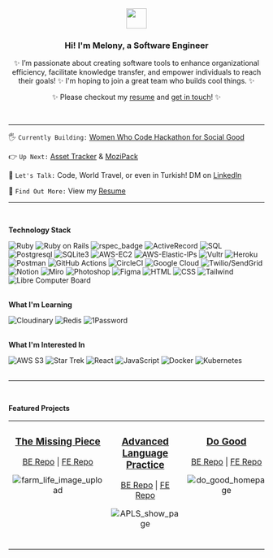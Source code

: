 <!-- Tag Line & Quick Summary & Action Steps -->
<div align="center">
  <img src="https://media.giphy.com/media/v1.Y2lkPTc5MGI3NjExOGQzYjI0ZDBjNzMzYzg4MWYyZGI4OTRjNjQyNDYxNWY3Nzc1ODEwNCZlcD12MV9pbnRlcm5hbF9naWZzX2dpZklkJmN0PXM/LreyUiYrkrMieDfCcy/giphy.gif" width="40">
  <h3>Hi! I'm Melony, a Software Engineer</h3>

✨ I’m passionate about creating software tools to enhance organizational efficiency, facilitate knowledge transfer, and empower individuals to reach their goals! ✨ I'm hoping to join a great team who builds cool things. ✨ 

✨ Please checkout my [resume](https://github.com/MelTravelz/MelTravelz/blob/main/Resume_Melony_Erin_Franchini.pdf) and [get in touch](https://www.linkedin.com/in/melony-erin-franchini/)! ✨

</div><br>

---
    
 🖐️ `Currently Building:` [Women Who Code Hackathon for Social Good](https://github.com/WWC-Hackathon-2023)

 👉 `Up Next:` [Asset Tracker](https://github.com/mrhamric/asset-tracker) & [MoziPack](https://github.com/MoziPack)
 <!--[Virtual Greenhouse](https://github.com/orgs/Virtual-Greenhouse/repositories) (Libre Board, Python, & Ruby on Rails)-->
    
 🤘 `Let's Talk:` Code, World Travel, or even in Turkish! DM on [LinkedIn](https://www.linkedin.com/in/melony-erin-franchini/)
    
 🤙 `Find Out More:` View my [Resume](https://github.com/MelTravelz/MelTravelz/blob/main/Resume_Melony_Erin_Franchini.pdf)
<br>

---
<br>

<!-- Technology Stack -->
**Technology Stack**

  ![Ruby](https://img.shields.io/badge/Ruby-BA0C2F?style=for-the-badge&logo=ruby&logoColor=white)
  ![Ruby on Rails](https://img.shields.io/badge/Ruby_on_Rails-CC0000?style=for-the-badge&logo=ruby-on-rails&logoColor=white)
  ![rspec_badge](https://user-images.githubusercontent.com/116964982/238382095-7d4a3eeb-c907-4e1c-b8cf-abf6b8c20c6e.png)
  ![ActiveRecord](https://img.shields.io/badge/ActiveRecord-BA478F.svg?style=for-the-badge&logo=Ruby-on-Rails&logoColor=white)
  ![SQL](https://img.shields.io/badge/SQL-585048.svg?style=for-the-badge&logo=CodeSandbox&logoColor=white)
  ![Postgresql](https://img.shields.io/badge/PostgreSQL-316192?style=for-the-badge&logo=postgresql&logoColor=white)
  ![SQLite3](https://img.shields.io/badge/SQLite3-003B57.svg?style=for-the-badge&logo=SQLite&logoColor=white)
  ![AWS-EC2](https://img.shields.io/badge/Amazon%20EC2-FF9900.svg?style=for-the-badge&logo=Amazon-EC2&logoColor=white) 
  ![AWS-Elastic-IPs](https://img.shields.io/badge/AWS%20Elastic%20IPs-00B265.svg?style=for-the-badge&logo=Amazon-EC2&logoColor=white)
  ![Vultr](https://img.shields.io/badge/Vultr-007BFC.svg?style=for-the-badge&logo=Vultr&logoColor=white)
  ![Heroku](https://img.shields.io/badge/Heroku-430098?style=for-the-badge&logo=heroku&logoColor=white)
  ![Postman](https://img.shields.io/badge/Postman-FF6C37?style=for-the-badge&logo=postman&logoColor=white)
  ![GitHub Actions](https://img.shields.io/badge/GitHub_Actions-2088FF?style=for-the-badge&logo=github-actions&logoColor=white)
  ![CircleCI](https://img.shields.io/badge/circleci-343434?style=for-the-badge&logo=circleci&logoColor=white)
  ![Google Cloud](https://img.shields.io/badge/Google_Cloud-4285F4?style=for-the-badge&logo=google-cloud&logoColor=white)
  ![Twilio/SendGrid](https://img.shields.io/badge/Twilio/Send_Grid-F22F46?style=for-the-badge&logo=Twilio&logoColor=white)
  ![Notion](https://img.shields.io/badge/Notion-E6E6E6.svg?style=for-the-badge&logo=Notion&logoColor=black)
  ![Miro](https://img.shields.io/badge/Miro-F7C922?style=for-the-badge&logo=Miro&logoColor=050036)
  ![Photoshop](https://img.shields.io/badge/Photoshop-326CE5?style=for-the-badge&logo=Adobe%20Photoshop&logoColor=white)
  ![Figma](https://img.shields.io/badge/Figma-F24E1E?style=for-the-badge&logo=figma&logoColor=white)
  ![HTML](https://img.shields.io/badge/HTML5-7d3cff?style=for-the-badge&logo=html5&logoColor=white)
  ![CSS](https://img.shields.io/badge/CSS3-1572B6?style=for-the-badge&logo=css3&logoColor=white)
  ![Tailwind](https://img.shields.io/badge/Tailwind_CSS-38B2AC?style=for-the-badge&logo=tailwind-css&logoColor=white)
  ![Libre Computer Board](https://img.shields.io/badge/Libre_Board-45B6F2.svg?style=for-the-badge&logo=Lospec&logoColor=white)
<br><br>

**What I'm Learning**

  ![Cloudinary](https://img.shields.io/badge/Cloudinary-2C39BD.svg?style=for-the-badge&logo=iCloud&logoColor=white)
  ![Redis](https://img.shields.io/badge/Redis-DC382D.svg?style=for-the-badge&logo=Redis&logoColor=white)
  ![1Password](https://img.shields.io/badge/1Password-1A285F.svg?style=for-the-badge&logo=1Password&logoColor=white)
  <br><br>
  
**What I'm Interested In**

  ![AWS S3](https://img.shields.io/badge/Amazon%20S3-FF9900.svg?style=for-the-badge&logo=Amazon-S3&logoColor=white)
  ![Star Trek](https://img.shields.io/badge/Star%20Trek-5C0D34.svg?style=for-the-badge&logo=Star-Trek&logoColor=white)
  ![React](https://img.shields.io/badge/React-61DAFB.svg?style=for-the-badge&logo=React&logoColor=black)
  ![JavaScript](https://img.shields.io/badge/JavaScript-F7DF1E.svg?style=for-the-badge&logo=JavaScript&logoColor=black)
  ![Docker](https://img.shields.io/badge/Docker-2496ED.svg?style=for-the-badge&logo=Docker&logoColor=white)
  ![Kubernetes](https://img.shields.io/badge/Kubernetes-326CE5.svg?style=for-the-badge&logo=Kubernetes&logoColor=white)
<br><br>

---

<br>

<!-- Stats Chart 
<div align='center'>
  <img src='https://github-readme-stats.vercel.app/api?username=meltravelz&show_icons=true&theme=radical' alt="Mel's GitHub Stats">
</div>
<br>

---

<br> -->

<!-- Extras -->
<!-- <a align="center">![melony_github_banner](https://user-images.githubusercontent.com/116964982/235414401-beab9ac7-31b8-486c-88dd-1c35db39ea43.png)</a>
<br><br>

<div align="center">
  <img src="https://github-readme-stats.vercel.app/api?username=meltravelz&show_icons=true&theme=tokyonight">
  <img src='https://github-readme-stats.vercel.app/api/top-langs/?username=meltravelz&layout=compact&theme=radical' alt="Mel's Top Languages" height='200'>
</div> -->
<!-- 
![Python](https://img.shields.io/badge/Python-FFD43B?style=for-the-badge&logo=python&logoColor=blue)
![Django](https://img.shields.io/badge/Django-092E20?style=for-the-badge&logo=django&logoColor=green)
![AmazonAWS](https://img.shields.io/badge/AWS_Elastic_Beanstalk-569A31?style=for-the-badge&logo=amazonaws&logoColor=white)
![JSON](https://img.shields.io/badge/json-FF69B4?style=for-the-badge&logo=json&logoColor=white)
![Markdown](https://img.shields.io/badge/markdown-%237B2C9F.svg?style=for-the-badge&logo=markdown&logoColor=white)
![Microsoft Office](https://img.shields.io/badge/Office_365-DD0031?style=for-the-badge&logo=microsoft-office&logoColor=white)
![GitHub](https://img.shields.io/badge/github-10A28C.svg?style=for-the-badge&logo=github&logoColor=white)
![Git](https://img.shields.io/badge/git-7A2B52.svg?style=for-the-badge&logo=git&logoColor=white)
![Terminal](https://img.shields.io/badge/Terminal-3CB371?style=for-the-badge&logo=gnu-bash&logoColor=white) 
![Render](https://img.shields.io/badge/Render-46E3B7?style=for-the-badge&logo=render&logoColor=white) 
 <img width="99" alt="logo_twilio_sendgrid" src="https://user-images.githubusercontent.com/116964982/238383262-2714153d-7ad7-4ab0-9fed-a563974f10eb.png"> -->


<!-- Featured Projects -->
**Featured Projects**

 <table><tr><td valign="top" width="33%">

<h3 align="center">
  
[The Missing Piece](https://the-missing-piece.vercel.app/)
  
</h3>
<div align="center">
  
[BE Repo](https://github.com/WWC-Hackathon-2023/missing_piece_api#readme)  |  [FE Repo](https://github.com/WWC-Hackathon-2023/the_missing_piece_fe#readme)
  
![farm_life_image_upload](https://user-images.githubusercontent.com/116964982/278539736-e43064a8-0149-462c-bcbc-b3af35c96bf5.png)

</div>
  
 <br>
<div align="center">  


</div>
</td><td valign="top" width="33%">

<h3 align="center">
  
[Advanced Language Practice](https://a-l-p-s.github.io/alps-ui/)

</h3>
<div align="center">

[BE Repo](https://github.com/A-L-P-s/ALPs_api_sqlite_finale#readme)  |  [FE Repo](https://github.com/A-L-P-s/alps-ui#readme)
  
![APLS_show_page](https://user-images.githubusercontent.com/116964982/245333901-f93d0bc2-76ea-4de3-8017-4a864c31d0ab.png)

</div>
  
<br>
<div align="center">  

</div>
</td><td valign="top" width="33%">

<h3 align="center">
  
[Do Good](https://github.com/do-good-2211/do_good_api#readme)

</h3>
<div align="center">

[BE Repo](https://github.com/do-good-2211/do_good_api#readme)  |  [FE Repo](https://github.com/do-good-2211/do_good_web#readme)

![do_good_homepage](https://user-images.githubusercontent.com/116964982/245334849-82ba07c1-24c1-44c1-b16f-239c1d3dddda.png)

</div> 


<!-- </div>
</td><td valign="top" width="33%">

<h3 align="center">
  
[Mentoring Repo](https://github.com/MelTravelz/phoenix_mythical_creature#readme)

</h3>
<div align="center">

[Phoenix Mythical Creature](https://github.com/MelTravelz/phoenix_mythical_creature#readme)

![phoenix_light](https://user-images.githubusercontent.com/116964982/245338351-190d6972-f655-4ec3-a0a7-85e5753053f2.png)

</div> -->
